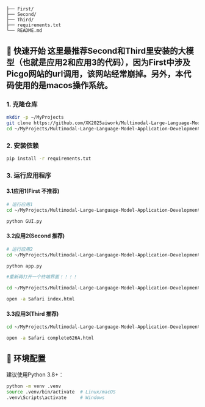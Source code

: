 ## 

```
├── First/
├── Second/          
├── Third/          
├── requirements.txt       
└── README.md              
```




## 🚀 快速开始  这里最推荐Second和Third里安装的大模型（也就是应用2和应用3的代码），因为First中涉及Picgo网站的url调用，该网站经常崩掉。另外，本代码使用的是macos操作系统。

### 1. 克隆仓库  

```bash  
mkdir -p ~/MyProjects
git clone https://github.com/XK2025aiwork/Multimodal-Large-Language-Model-Application-Development.git ~/MyProjects/Multimodal-Large-Language-Model-Application-Development
cd ~/MyProjects/Multimodal-Large-Language-Model-Application-Development  
```


### 2. 安装依赖  

```bash  
pip install -r requirements.txt  
```

### 3. 运行应用程序  

#### 3.1应用1(First 不推荐)

```bash  
# 运行应用1  
cd ~/MyProjects/Multimodal-Large-Language-Model-Application-Development/Mycode/First/PythonProject

python GUI.py

```
#### 3.2应用2(Second 推荐)
```bash  
# 运行应用2  
cd ~/MyProjects/Multimodal-Large-Language-Model-Application-Development/Mycode/Second/siliconflow-chat/backend

python app.py

#重新再打开一个终端界面！！！！

cd ~/MyProjects/Multimodal-Large-Language-Model-Application-Development/Mycode/Second/siliconflow-chat/frontend

open -a Safari index.html
```
#### 3.3应用3(Third 推荐)
```bash  
cd ~/MyProjects/Multimodal-Large-Language-Model-Application-Development/Mycode/Third

open -a Safari complete626A.html
```

## 🔧 环境配置  

建议使用Python 3.8+：  

```bash  
python -m venv .venv  
source .venv/bin/activate  # Linux/macOS  
.venv\Scripts\activate     # Windows  
```

